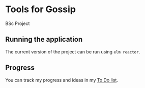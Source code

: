 # Tools for Gossip

BSc Project

## Running the application

The current version of the project can be run using `elm reactor`.

## Progress

You can track my progress and ideas in my [To Do list](./TODO.md).

